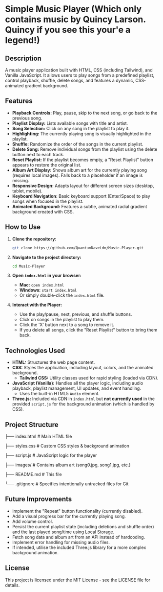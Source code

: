 # Simple Music Player (Which only contains music by Quincy Larson. Quincy if you see this your'e a legend!)

## Description

A music player application built with HTML, CSS (including Tailwind), and Vanilla JavaScript. It allows users to play songs from a predefined playlist, control playback, shuffle, delete songs, and features a dynamic, CSS-animated gradient background.

## Features

* **Playback Controls:** Play, pause, skip to the next song, or go back to the previous song.
* **Playlist Display:** Lists available songs with title and artist.
* **Song Selection:** Click on any song in the playlist to play it.
* **Highlighting:** The currently playing song is visually highlighted in the playlist.
* **Shuffle:** Randomize the order of the songs in the current playlist.
* **Delete Song:** Remove individual songs from the playlist using the delete button next to each track.
* **Reset Playlist:** If the playlist becomes empty, a "Reset Playlist" button appears to restore the original list.
* **Album Art Display:** Shows album art for the currently playing song (requires local images). Falls back to a placeholder if an image is missing.
* **Responsive Design:** Adapts layout for different screen sizes (desktop, tablet, mobile).
* **Keyboard Navigation:** Basic keyboard support (Enter/Space) to play songs when focused in the playlist.
* **Animated Background:** Features a subtle, animated radial gradient background created with CSS.

## How to Use

1.  **Clone the repository:**
    ```bash
    git clone https://github.com/QuantumDaveLdn/Music-Player.git
    ```
2.  **Navigate to the project directory:**
    ```bash
    cd Music-Player
    ```
3.  **Open `index.html` in your browser:**
    * **Mac:** `open index.html`
    * **Windows:** `start index.html`
    * Or simply double-click the `index.html` file.

4.  **Interact with the Player:**
    * Use the play/pause, next, previous, and shuffle buttons.
    * Click on songs in the playlist to play them.
    * Click the 'X' button next to a song to remove it.
    * If you delete all songs, click the "Reset Playlist" button to bring them back.

## Technologies Used

* **HTML:** Structures the web page content.
* **CSS:** Styles the application, including layout, colors, and the animated background.
    * **Tailwind CSS:** Utility classes used for rapid styling (loaded via CDN).
* **JavaScript (Vanilla):** Handles all the player logic, including audio playback, playlist management, UI updates, and event handling.
    * Uses the built-in HTML5 `Audio` element.
* **Three.js:** Included via CDN in `index.html` but **not currently used** in the provided `script.js` for the background animation (which is handled by CSS).

## Project Structure
├── index.html       # Main HTML file

├── styles.css       # Custom CSS styles & background animation

├── script.js        # JavaScript logic for the player

├── images/          # Contains album art (song0.jpg, song1.jpg, etc.)

├── README.md        # This file

└── .gitignore       # Specifies intentionally untracked files for Git

## Future Improvements

* Implement the "Repeat" button functionality (currently disabled).
* Add a visual progress bar for the currently playing song.
* Add volume control.
* Persist the current playlist state (including deletions and shuffle order) and the last played song/time using Local Storage.
* Fetch song data and album art from an API instead of hardcoding.
* Implement error handling for missing audio files.
* If intended, utilise the included Three.js library for a more complex background animation.

## License
This project is licensed under the MIT License - see the LICENSE file for details.
